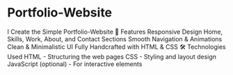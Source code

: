# Portfolio-Website
I Create the Simple Portfolio-Website  📌 Features Responsive Design  Home, Skills, Work, About, and Contact Sections  Smooth Navigation &amp; Animations  Clean &amp; Minimalistic UI  Fully Handcrafted with HTML &amp; CSS  🛠️ Technologies Used HTML - Structuring the web pages  CSS - Styling and layout design  JavaScript (optional) - For interactive elements
